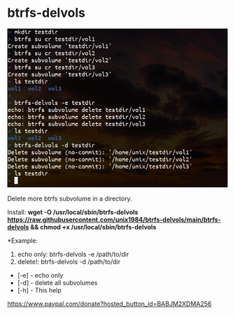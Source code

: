 # btrfs-delvols

![btrfs-delvols_example](https://raw.githubusercontent.com/unix1984/btrfs-delvols/main/btrfs-delvols_example.png)



Delete more btrfs subvolume in a directory.


Install:
**wget -O /usr/local/sbin/btrfs-delvols https://raw.githubusercontent.com/unix1984/btrfs-delvols/main/btrfs-delvols && chmod +x /usr/local/sbin/btrfs-delvols**






*Example:
1) echo only: btrfs-delvols -e /path/to/dir
2) delete!: btrfs-delvols -d /path/to/dir

* [-e] - echo only
* [-d] - delete all subvolumes
* [-h] - This help





https://www.paypal.com/donate?hosted_button_id=BABJM2XDMA256
